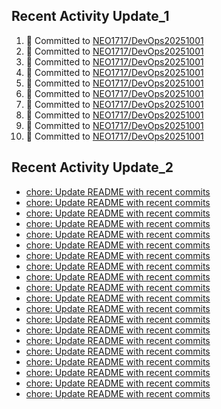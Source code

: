 
## Recent Activity Update_1
<!--START_SECTION:activity-->
1. 🚀 Committed to [NEO1717/DevOps20251001](https://github.com/NEO1717/DevOps20251001/commit/0ac1f0775ccead4b56ffc997051807629fc83088)
2. 🚀 Committed to [NEO1717/DevOps20251001](https://github.com/NEO1717/DevOps20251001/commit/633b3a770d61edc200e0ace098921dd0f3a6aabc)
3. 🚀 Committed to [NEO1717/DevOps20251001](https://github.com/NEO1717/DevOps20251001/commit/6a97543097d0046e33921731857ec346f892e585)
4. 🚀 Committed to [NEO1717/DevOps20251001](https://github.com/NEO1717/DevOps20251001/commit/e481c12f79a6d4c21ee01b93e9d16cff2ba0ebb6)
5. 🚀 Committed to [NEO1717/DevOps20251001](https://github.com/NEO1717/DevOps20251001/commit/4aa69040b353b0ef79ab8e750fe55bd63d195b9f)
6. 🚀 Committed to [NEO1717/DevOps20251001](https://github.com/NEO1717/DevOps20251001/commit/b693e749606de86e4f6174a7f3666c996707cb7e)
7. 🚀 Committed to [NEO1717/DevOps20251001](https://github.com/NEO1717/DevOps20251001/commit/f6f07a4db967642b76177490f009c4a5919d2ee8)
8. 🚀 Committed to [NEO1717/DevOps20251001](https://github.com/NEO1717/DevOps20251001/commit/c5dc56359acbfb163f1435d0261ec27ca9ab76c8)
9. 🚀 Committed to [NEO1717/DevOps20251001](https://github.com/NEO1717/DevOps20251001/commit/2e3c9db9b9b3e5a774fa670191cb57821bfb726a)
10. 🚀 Committed to [NEO1717/DevOps20251001](https://github.com/NEO1717/DevOps20251001/commit/20b83714bcc5058d05d12837cf7f50226f5af2d0)
<!--END_SECTION:activity-->



## Recent Activity Update_2
<!-- LATEST_COMMITS:START -->
- [chore: Update README with recent commits](https://github.com/NEO1717/DevOps20251001/commit/d648260a6db5ed9d4e9c1541ab59c38ebf6bbeb7)
- [chore: Update README with recent commits](https://github.com/NEO1717/DevOps20251001/commit/c2b609bdc9cbd8cbcc88e5a77a1e6ace222956ff)
- [chore: Update README with recent commits](https://github.com/NEO1717/DevOps20251001/commit/0dd99434808f4aa86a1387356ee0bdc1d520b2fb)
- [chore: Update README with recent commits](https://github.com/NEO1717/DevOps20251001/commit/fbfebfc95b9acd513fa743eb4221b9f301921f44)
- [chore: Update README with recent commits](https://github.com/NEO1717/DevOps20251001/commit/632e74e8167b699855b6518ddb011eae13a24bfc)
- [chore: Update README with recent commits](https://github.com/NEO1717/DevOps20251001/commit/428d60338a4d0d369321fe1fabfb2f331864962d)
- [chore: Update README with recent commits](https://github.com/NEO1717/DevOps20251001/commit/8afa630d0ecb48fbe4cab2fdaaff47cbbde91fb3)
- [chore: Update README with recent commits](https://github.com/NEO1717/DevOps20251001/commit/81f08cf273d4a1635a66720184c4ab666bdb9d70)
- [chore: Update README with recent commits](https://github.com/NEO1717/DevOps20251001/commit/59050b587f942de9db2b79c7f96f3952890bde87)
- [chore: Update README with recent commits](https://github.com/NEO1717/DevOps20251001/commit/350b0f7fc0e51a9a8e013edb4f05265fc70b8b81)
- [chore: Update README with recent commits](https://github.com/NEO1717/DevOps20251001/commit/80d27b5a4d8e1547324e09b4300378e5cf787138)
- [chore: Update README with recent commits](https://github.com/NEO1717/DevOps20251001/commit/b8ce58533afd4f27d6d5509d7d64a6312a7ef395)
- [chore: Update README with recent commits](https://github.com/NEO1717/DevOps20251001/commit/a153d9f3108ed6f3a710fcd9f9448ec07f180402)
- [chore: Update README with recent commits](https://github.com/NEO1717/DevOps20251001/commit/fdedfa1e1eae766e3cfd86a515ce2a1f4efdb029)
- [chore: Update README with recent commits](https://github.com/NEO1717/DevOps20251001/commit/4d4d2c4a2480af672deab2c4cb338636d4ca96e3)
- [chore: Update README with recent commits](https://github.com/NEO1717/DevOps20251001/commit/3a9a39dd6d32790d50d46eeb2f7e3a372a73fdb5)
- [chore: Update README with recent commits](https://github.com/NEO1717/DevOps20251001/commit/77586f2374c8772ce3c3a50ce05251f45e9a4162)
- [chore: Update README with recent commits](https://github.com/NEO1717/DevOps20251001/commit/a9d4f484473ea7818cd04bfbaa7b24e6b5fb4f5c)
- [chore: Update README with recent commits](https://github.com/NEO1717/DevOps20251001/commit/fb4c4af2afa90f77da5d0406bb05c0dda7ffb905)
- [chore: Update README with recent commits](https://github.com/NEO1717/DevOps20251001/commit/71afd76f92d6dcb6dfc8e0388f482b067afecee3)
<!-- LATEST_COMMITS:END -->


